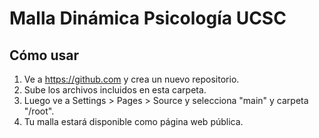 
# Malla Dinámica Psicología UCSC

## Cómo usar

1. Ve a https://github.com y crea un nuevo repositorio.
2. Sube los archivos incluidos en esta carpeta.
3. Luego ve a Settings > Pages > Source y selecciona "main" y carpeta "/root".
4. Tu malla estará disponible como página web pública.
